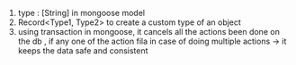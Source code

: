 1. type : [String] in mongoose model 
2. Record<Type1, Type2> to create a custom type of an object 
3. using transaction in mongoose, it cancels all the actions been done on the db , if any one of the action fila in case of doing multiple actions -> it keeps the data safe and consistent 